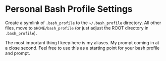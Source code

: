 # Personal Bash Profile Settings
Create a symlink of `.bash_profile` to the `~/.bash_profile` directory. All other files, move to `$HOME/bash_profile` (or just adjust the ROOT directory in `.bash_profile`).

The most important thing I keep here is my aliases. My prompt coming in at a close second. Feel free to use this as a starting point for your bash profile and prompt.